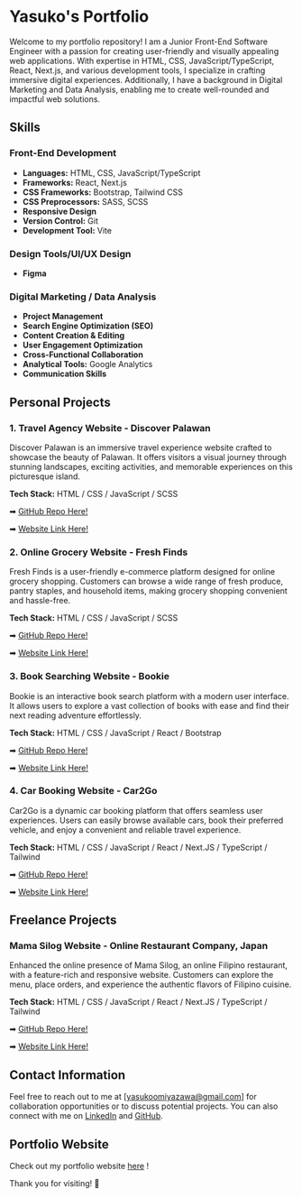 # Yasuko's Portfolio

Welcome to my portfolio repository! I am a Junior Front-End Software Engineer with a passion for creating user-friendly and visually appealing web applications. With expertise in HTML, CSS, JavaScript/TypeScript, React, Next.js, and various development tools, I specialize in crafting immersive digital experiences. Additionally, I have a background in Digital Marketing and Data Analysis, enabling me to create well-rounded and impactful web solutions.

## Skills

### Front-End Development

- **Languages:** HTML, CSS, JavaScript/TypeScript
- **Frameworks:** React, Next.js
- **CSS Frameworks:** Bootstrap, Tailwind CSS
- **CSS Preprocessors:** SASS, SCSS
- **Responsive Design**
- **Version Control:** Git
- **Development Tool:** Vite

### Design Tools/UI/UX Design

- **Figma**

### Digital Marketing / Data Analysis

- **Project Management**
- **Search Engine Optimization (SEO)**
- **Content Creation & Editing**
- **User Engagement Optimization**
- **Cross-Functional Collaboration**
- **Analytical Tools:** Google Analytics
- **Communication Skills**

## Personal Projects

### 1. Travel Agency Website - Discover Palawan 

Discover Palawan is an immersive travel experience website crafted to showcase the beauty of Palawan. It offers visitors a visual journey through stunning landscapes, exciting activities, and memorable experiences on this picturesque island.

**Tech Stack:** HTML / CSS / JavaScript / SCSS

➡ <a href="https://github.com/yasukomiyazawa/Travel-Agency-Website---Discover-Palawan" target="_blank">GitHub Repo Here!</a>

➡ <a href="https://discoverpalawan.netlify.app/" target="_blank">Website Link Here!</a>


### 2. Online Grocery Website - Fresh Finds

Fresh Finds is a user-friendly e-commerce platform designed for online grocery shopping. Customers can browse a wide range of fresh produce, pantry staples, and household items, making grocery shopping convenient and hassle-free.

**Tech Stack:** HTML / CSS / JavaScript / SCSS

➡ <a href="https://github.com/yasukomiyazawa/Online-Grocery-Store-Website---Fresh-Finds" target="_blank">GitHub Repo Here!</a>

➡ <a href="https://freshfinds.netlify.app/" target="_blank">Website Link Here!</a>


### 3. Book Searching Website - Bookie

Bookie is an interactive book search platform with a modern user interface. It allows users to explore a vast collection of books with ease and find their next reading adventure effortlessly.

**Tech Stack:** HTML / CSS / JavaScript / React / Bootstrap

➡ <a href="https://github.com/yasukomiyazawa/Book-Searching-Website---Bookie" target="_blank">GitHub Repo Here!</a>

➡ <a href="https://bookie-library.netlify.app/book" target="_blank">Website Link Here!</a>


### 4. Car Booking Website - Car2Go

Car2Go is a dynamic car booking platform that offers seamless user experiences. Users can easily browse available cars, book their preferred vehicle, and enjoy a convenient and reliable travel experience.

**Tech Stack:** HTML / CSS / JavaScript / React / Next.JS / TypeScript / Tailwind

➡ <a href="https://github.com/yasukomiyazawa/Car-Booking-Website---Car2Go" target="_blank">GitHub Repo Here!</a>

➡ <a href="https://car2go.vercel.app/?model=m8&manufacturer=bmw" target="_blank">Website Link Here!</a>


## Freelance Projects

### Mama Silog Website - Online Restaurant Company, Japan

Enhanced the online presence of Mama Silog, an online Filipino restaurant, with a feature-rich and responsive website. Customers can explore the menu, place orders, and experience the authentic flavors of Filipino cuisine.

**Tech Stack:** HTML / CSS / JavaScript / React / Next.JS / TypeScript / Tailwind

➡ <a href="https://github.com/yasukomiyazawa/Online-Restaurant-Website---Mama-Silog" target="_blank">GitHub Repo Here!</a>

➡ <a href="https://mama-silog.vercel.app/" target="_blank">Website Link Here!</a>


## Contact Information

Feel free to reach out to me at [yasukoomiyazawa@gmail.com] for collaboration opportunities or to discuss potential projects. You can also connect with me on [LinkedIn](https://www.linkedin.com/in/yasuko-miyazawa-233281202/) and [GitHub](https://github.com/yasukomiyazawa).

## Portfolio Website

Check out my portfolio website [here](https://yasukomiyazawa.netlify.app/)
!

Thank you for visiting! 🚀

